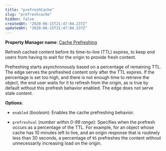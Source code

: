 ```yaml
---
title: "prefreshCache"
slug: "prefreshcache"
hidden: false
createdAt: "2020-06-15T21:47:04.237Z"
updatedAt: "2020-06-15T21:47:04.237Z"
---
```

__Property Manager name__: [Cache Prefreshing](https://control.akamai.com/wh/CUSTOMER/AKAMAI/en-US/WEBHELP/property-manager/property-manager-help/csh_lookup.html?id=PM_0065)

Refresh cached content before its time-to-live (TTL) expires, to keep end users from having to wait for the origin to provide fresh content.

Prefreshing starts asynchronously based on a percentage of remaining TTL. The edge serves the prefreshed content only after the TTL expires. If the percentage is set too high, and there is not enough time to retrieve the object, the end user waits for it to refresh from the origin, as is true by default without this prefresh behavior enabled. The edge does not serve stale content.

__Options__:

<div class="option" markdown="1" id="prefreshCache.enabled" >

- `enabled` (_boolean_): Enables the cache prefreshing behavior.

</div>

<div class="option" markdown="1" id="prefreshCache.prefreshval" >

- `prefreshval` (_number within 0-99 range_): Specifies when the prefresh occurs as a percentage of the TTL. For example, for an object whose cache has 10 minutes left to live, and an origin response that is routinely less than 30 seconds, a percentage of `95` prefreshes the content without unnecessarily increasing load on the origin.

</div>

</div>

<div class="feature" data-feature="quicBeta" markdown="1">
